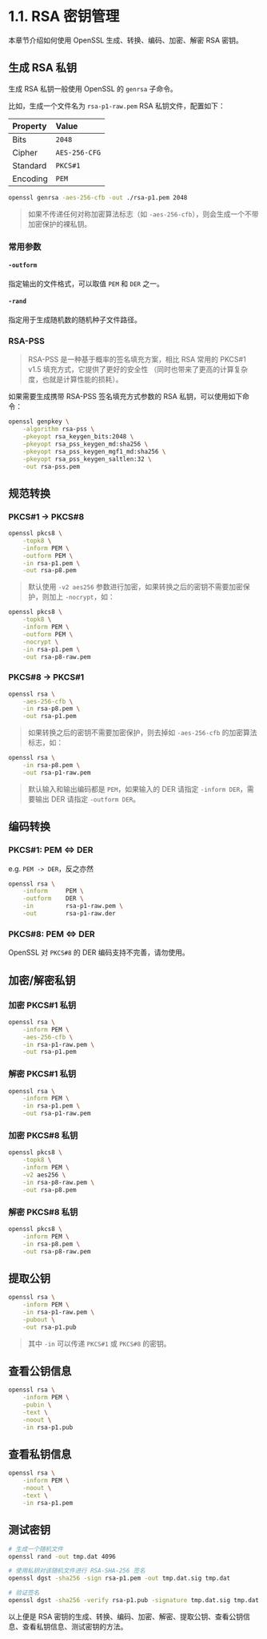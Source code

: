 # 1.1. RSA 密钥管理

本章节介绍如何使用 OpenSSL 生成、转换、编码、加密、解密 RSA 密钥。

## 生成 RSA 私钥

生成 RSA 私钥一般使用 OpenSSL 的 `genrsa` 子命令。

比如，生成一个文件名为 `rsa-p1-raw.pem` RSA 私钥文件，配置如下：

Property   | Value
:----------|:----------------
Bits       | `2048`
Cipher     | `AES-256-CFG`
Standard   | `PKCS#1`
Encoding   | `PEM`

```sh
openssl genrsa -aes-256-cfb -out ./rsa-p1.pem 2048
```

> 如果不传递任何对称加密算法标志（如 `-aes-256-cfb`），则会生成一个不带加密保护的裸私钥。

### 常用参数

#### `-outform`

指定输出的文件格式，可以取值 `PEM` 和 `DER` 之一。

#### `-rand`

指定用于生成随机数的随机种子文件路径。

### RSA-PSS

> RSA-PSS 是一种基于概率的签名填充方案，相比 RSA 常用的 PKCS#1 v1.5 填充方式，它提供了更好的安全性
> （同时也带来了更高的计算复杂度，也就是计算性能的损耗）。

如果需要生成携带 RSA-PSS 签名填充方式参数的 RSA 私钥，可以使用如下命令：

```sh
openssl genpkey \
    -algorithm rsa-pss \
    -pkeyopt rsa_keygen_bits:2048 \
    -pkeyopt rsa_pss_keygen_md:sha256 \
    -pkeyopt rsa_pss_keygen_mgf1_md:sha256 \
    -pkeyopt rsa_pss_keygen_saltlen:32 \
    -out rsa-pss.pem
```

## 规范转换

### PKCS#1 -> PKCS#8

```sh
openssl pkcs8 \
    -topk8 \
    -inform PEM \
    -outform PEM \
    -in rsa-p1.pem \
    -out rsa-p8.pem
```

> 默认使用 `-v2 aes256` 参数进行加密，如果转换之后的密钥不需要加密保护，则加上 `-nocrypt`，如：

```sh
openssl pkcs8 \
    -topk8 \
    -inform PEM \
    -outform PEM \
    -nocrypt \
    -in rsa-p1.pem \
    -out rsa-p8-raw.pem
```

### PKCS#8 -> PKCS#1

```sh
openssl rsa \
    -aes-256-cfb \
    -in rsa-p8.pem \
    -out rsa-p1.pem
```

> 如果转换之后的密钥不需要加密保护，则去掉如 `-aes-256-cfb` 的加密算法标志，如：

```sh
openssl rsa \
    -in rsa-p8.pem \
    -out rsa-p1-raw.pem
```

> 默认输入和输出编码都是 `PEM`，如果输入的 DER 请指定 `-inform DER`，需要输出 DER 请指定 `-outform DER`。

## 编码转换

### PKCS#1: PEM <=> DER

e.g. `PEM -> DER`，反之亦然

```sh
openssl rsa \
    -inform     PEM \
    -outform    DER \
    -in         rsa-p1-raw.pem \
    -out        rsa-p1-raw.der
```

### PKCS#8: PEM <=> DER

OpenSSL 对 `PKCS#8` 的 DER 编码支持不完善，请勿使用。

## 加密/解密私钥

### 加密 PKCS#1 私钥

```sh
openssl rsa \
    -inform PEM \
    -aes-256-cfb \
    -in rsa-p1-raw.pem \
    -out rsa-p1.pem
```

### 解密 PKCS#1 私钥

```sh
openssl rsa \
    -inform PEM \
    -in rsa-p1.pem \
    -out rsa-p1-raw.pem
```

### 加密 PKCS#8 私钥

```sh
openssl pkcs8 \
    -topk8 \
    -inform PEM \
    -v2 aes256 \
    -in rsa-p8-raw.pem \
    -out rsa-p8.pem
```

### 解密 PKCS#8 私钥

```sh
openssl pkcs8 \
    -inform PEM \
    -in rsa-p8.pem \
    -out rsa-p8-raw.pem
```

## 提取公钥

```sh
openssl rsa \
    -inform PEM \
    -in rsa-p1-raw.pem \
    -pubout \
    -out rsa-p1.pub
```

> 其中 `-in` 可以传递 `PKCS#1` 或 `PKCS#8` 的密钥。

## 查看公钥信息

```sh
openssl rsa \
    -inform PEM \
    -pubin \
    -text \
    -noout \
    -in rsa-p1.pub
```

## 查看私钥信息

```sh
openssl rsa \
    -inform PEM \
    -noout \
    -text \
    -in rsa-p1.pem
```

## 测试密钥

```sh
# 生成一个随机文件
openssl rand -out tmp.dat 4096

# 使用私钥对该随机文件进行 RSA-SHA-256 签名
openssl dgst -sha256 -sign rsa-p1.pem -out tmp.dat.sig tmp.dat

# 验证签名
openssl dgst -sha256 -verify rsa-p1.pub -signature tmp.dat.sig tmp.dat
```

以上便是 RSA 密钥的生成、转换、编码、加密、解密、提取公钥、查看公钥信息、查看私钥信息、测试密钥的方法。
